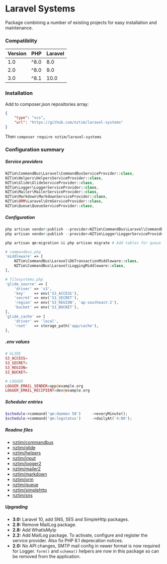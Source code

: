# Laravel Systems

Package combining a number of existing projects for easy installation and maintenance.

### Compatiblity

| Version | PHP  | Laravel |
| ------- |------| ------- |
| 1.0     | ^8.0 | 8.0     |
| 2.0     | ^8.0 | 9.0     |
| 3.0     | ^8.1 | 10.0    |

### Installation

Add to composer.json repositories array:

```json
{
    "type": "vcs",
    "url": "https://github.com/nztim/laravel-systems"
}
```

Then `composer require nztim/laravel-systems`

### Configuration summary

##### Service providers

```php
NZTim\CommandBus\Laravel\CommandBusServiceProvider::class,
NZTim\Helpers\HelpersServiceProvider::class,
NZTim\Glide\GlideServiceProvider::class,
NZTim\Logger\LoggerServiceProvider::class,
NZTim\Mailer\MailerServiceProvider::class,
NZTim\Markdown\MarkdownServiceProvider::class,
NZTim\ORM\Laravel\OrmServiceProvider::class,
NZTim\Queue\QueueServiceProvider::class,
```

##### Configuration

```php
php artisan vendor:publish --provider=NZTim\CommandBus\Laravel\CommandBusServiceProvider::class
php artisan vendor:publish --provider=NZTim\Logger\LoggerServiceProvider

php artisan qm:migration && php artisan migrate # Add tables for queue and maillog

# commandbus.php
'middleware' => [
    NZTim\CommandBus\Laravel\DbTransactionMiddleware::class,
    NZTim\CommandBus\Laravel\LoggingMiddleware::class,
],

# filesystems.php
'glide_source' => [
    'driver' => 's3',
    'key'    => env('S3_ACCESS'),
    'secret' => env('S3_SECRET'),
    'region' => env('S3_REGION', 'ap-southeast-2'),
    'bucket' => env('S3_BUCKET'),
],
'glide_cache' => [
    'driver' => 'local',
    'root'   => storage_path('app/cache'),
],
```

##### .env values

```php
# GLIDE
S3_ACCESS=
S3_SECRET=
S3_REGION=
S3_BUCKET=

# LOGGER
LOGGER_EMAIL_SENDER=app@example.org
LOGGER_EMAIL_RECIPIENT=dev@example.org
```

##### Scheduler entries

```php 
$schedule->command('qm:daemon 50')     ->everyMinute();
$schedule->command('qm:logstatus')     ->dailyAt('4:00');
```

##### Readme files

- [nztim/commandbus](/src/CommandBus/readme.md)
- [nztim/glide](/src/Glide/readme.md)
- [nztim/helpers](/src/Helpers/readme.md)
- [nztim/input](/src/Input/readme.md)
- [nztim/logger2](/src/Logger/readme.md)
- [nztim/mailer2](/src/Mailer/readme.md)
- [nztim/markdown](/src/Markdown/readme.md)
- [nztim/orm](/src/Orm/readme.md)
- [nztim/queue](/src/Queue/readme.md)
- [nztim/simplehttp](/src/SimpleHttp/readme.md)
- [nztim/sns](/src/SNS/readme.md)

##### Upgrading

* **3.0:** Laravel 10, add SNS, SES and SimpleHttp packages.
* **2.9:** Remove MailLog package.
* **2.8:** Add WhatIsMyIp
* **2.2:** Add MailLog package. To activate, configure and register the service provider. Also fix PHP 8.1 deprecation notices.
* **2.0:** No API changes, SMTP mail config in newer format is now required for Logger. `form()` and `schema()` helpers are now in this package so can be removed from the application.
